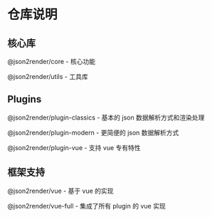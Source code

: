 # 仓库说明

## 核心库

@json2render/core - 核心功能

@json2render/utils - 工具库

## Plugins

@json2render/plugin-classics - 基本的 json 数据解析方式和渲染处理

@json2render/plugin-modern - 更简便的 json 数据解析方式

@json2render/plugin-vue - 支持 vue 专有特性

## 框架支持

@json2render/vue - 基于 vue 的实现

@json2render/vue-full - 集成了所有 plugin 的 vue 实现
